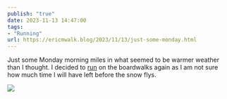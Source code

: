 ```yaml
---
publish: "true"
date: 2023-11-13 14:47:00
tags:
- "Running"
url: https://ericmwalk.blog/2023/11/13/just-some-monday.html
---
```

Just some Monday morning miles in what seemed to be warmer weather than I thought. I decided to [run](https://strava.com/activities/10213955932) on the boardwalks again as I am not sure how much time I will have left before the snow flys.

![](https://ericmwalk.blog/uploads/2023/19bf49d3-981c-442b-8ba5-ec0ae28145f4.jpg)